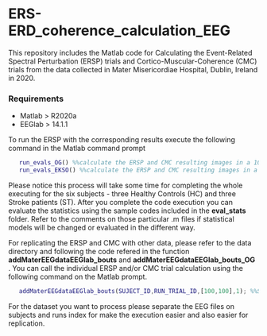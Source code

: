 # ERS-ERD_coherence_calculation_EEG
This repository includes the Matlab code for Calculating the Event-Related Spectral Perturbation (ERSP) trials and Cortico-Muscular-Coherence (CMC) trials from the data collected in Mater Misericordiae Hospital, Dublin, Ireland in 2020.

### Requirements
- Matlab > R2020a
- EEGlab > 14.1.1

To run the ERSP with the corresponding results execute the following command in the Matlab command prompt
  
```matlab 
   run_evals_OG() %%calculate the ERSP and CMC resulting images in a 100x100 size for Overground Gait trials
   run_evals_EKSO() %%calculate the ERSP and CMC resulting images in a 100x100 size for EKSO exoskeleton device trials
```

Please notice this process will take some time for completing the whole executing for the six subjects - three Healthy Controls (HC) and three Stroke patients (ST). After you complete the code execution you can evaluate the statistics using the sample codes included in the **eval_stats** folder. Refer to the comments on those particular .m files if statistical models will be changed or evaluated in the different way.

For replicating the ERSP and CMC with other data, please refer to the data directory and following the code refered in the function  
**addMaterEEGdataEEGlab_bouts** and **addMaterEEGdataEEGlab_bouts_OG** . You can call the individual ERSP and/or CMC trial calculation using the following command on the Matlab prompt.

```matlab 
   addMaterEEGdataEEGlab_bouts(SUJECT_ID,RUN_TRIAL_ID,[100,100],1); %%SUBJECT_ID and RUN_TRIAL_ID are strings with subject and run/trial identifiers in your custom dataset. Please define that in the data directory apriori
```
For the dataset you want to process please separate the EEG files on subjects and runs index for make the execution easier and also easier for replication.
